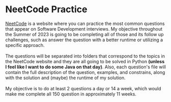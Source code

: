 # NeetCode Practice

<a href="https://neetcode.io/practice">NeetCode</a> is a website where you can practice the most common questions that appear on Software Development interviews. My objective throughout the Summer of 2023 is going to be completing all of those and its follow up challenges, such as answer the question with a better runtime or utilizing a specific approach.</br></br>
The questions will be separated into folders that correspond to the topics in the NeetCode website and they are all going to be solved in Python <strong>(unless I feel like I want to do some Java on that day)</strong>. Also, each question's file will contain the full description of the question, examples, and constrains, along with the solution and (maybe) the runtime of my solution.</br></br>
My objective is to do at least 2 questions a day or 14 a week, which would make me complete all 150 question in approximately 11 weeks. 
